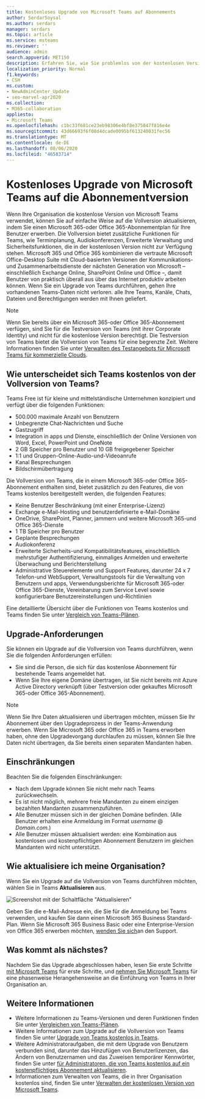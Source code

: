 ```yaml
---
title: Kostenloses Upgrade von Microsoft Teams auf Abonnements
author: SerdarSoysal
ms.author: serdars
manager: serdars
ms.topic: article
ms.service: msteams
ms.reviewer: ''
audience: admin
search.appverid: MET150
description: Erfahren Sie, wie Sie problemlos von der kostenlosen Version von Microsoft Teams auf die Vollversion aktualisieren können, indem Sie einen Microsoft 365-oder Office 365-Abonnementplan für Ihre Benutzer erwerben.
localization_priority: Normal
f1.keywords:
- CSH
ms.custom:
- NewAdminCenter_Update
- seo-marvel-apr2020
ms.collection:
- M365-collaboration
appliesto:
- Microsoft Teams
ms.openlocfilehash: c1bc33f681ce23eb98306e4bf8e375847f816e4e
ms.sourcegitcommit: 43d66693f6f08d4dcade0095bf613240031fec56
ms.translationtype: MT
ms.contentlocale: de-DE
ms.lasthandoff: 08/06/2020
ms.locfileid: "46583714"
---
```

# <a name="upgrade-microsoft-teams-free-to-subscription-version"></a>Kostenloses Upgrade von Microsoft Teams auf die Abonnementversion

Wenn Ihre Organisation die ﻿kostenlose Version von Microsoft Teams verwendet, können Sie auf einfache Weise auf die Vollversion aktualisieren, indem Sie einen Microsoft 365-oder Office 365-Abonnementplan für Ihre Benutzer erwerben. Die Vollversion bietet zusätzliche Funktionen für Teams, wie Terminplanung, Audiokonferenzen, Erweiterte Verwaltung und Sicherheitsfunktionen, die in der kostenlosen Version nicht zur Verfügung stehen. Microsoft 365 und Office 365 kombinieren die vertraute Microsoft Office-Desktop Suite mit Cloud-basierten Versionen der Kommunikations-und Zusammenarbeitsdienste der nächsten Generation von Microsoft – einschließlich Exchange Online, SharePoint Online und Office –, damit Benutzer von praktisch überall aus über das Internet produktiv arbeiten können. Wenn Sie ein Upgrade von Teams durchführen, gehen Ihre vorhandenen Teams-Daten nicht verloren. alle Ihre Teams, Kanäle, Chats, Dateien und Berechtigungen werden mit Ihnen geliefert. 

> [!NOTE]
> Wenn Sie bereits über ein Microsoft 365-oder Office 365-Abonnement verfügen, sind Sie für die Testversion von Teams (mit ihrer Corporate Identity) und nicht für die ﻿kostenlose Version berechtigt. Die Testversion von Teams bietet die Vollversion von Teams für eine begrenzte Zeit. Weitere Informationen finden Sie unter [Verwalten des Testangebots für Microsoft Teams für kommerzielle Clouds](iw-trial-teams.md).

## <a name="how-does-teams-free-compare-to-the-full-version-of-teams"></a>Wie unterscheidet sich Teams kostenlos von der Vollversion von Teams?

Teams Free ist für kleine und mittelständische Unternehmen konzipiert und verfügt über die folgenden Funktionen:

- 500.000 maximale Anzahl von Benutzern
- Unbegrenzte Chat-Nachrichten und Suche
- Gastzugriff
- Integration in apps und Dienste, einschließlich der Online Versionen von Word, Excel, PowerPoint und OneNote
- 2 GB Speicher pro Benutzer und 10 GB freigegebener Speicher
- 1:1 und Gruppen-Online-Audio-und-Videoanrufe
- Kanal Besprechungen
- Bildschirmübertragung

Die Vollversion von Teams, die in einem Microsoft 365-oder Office 365-Abonnement enthalten sind, bietet zusätzlich zu den Features, die von Teams kostenlos bereitgestellt werden, die folgenden Features:

- Keine Benutzer Beschränkung (mit einer Enterprise-Lizenz)
- Exchange e-Mail-Hosting und benutzerdefinierte e-Mail-Domäne
- OneDrive, SharePoint, Planner, jammern und weitere Microsoft 365-und Office 365-Dienste
- 1 TB Speicher pro Benutzer
- Geplante Besprechungen
- Audiokonferenz
- Erweiterte Sicherheits-und Kompatibilitätsfeatures, einschließlich mehrstufiger Authentifizierung, einmaliges Anmelden und erweiterte Überwachung und Berichterstellung
- Administrative Steuerelemente und Support Features, darunter 24 x 7 Telefon-und WebSupport, Verwaltungstools für die Verwaltung von Benutzern und apps, Verwendungsberichte für Microsoft 365-oder Office 365-Dienste, Vereinbarung zum Service Level sowie konfigurierbare Benutzereinstellungen und-Richtlinien

Eine detaillierte Übersicht über die Funktionen von Teams kostenlos und Teams finden Sie unter [Vergleich von Teams-Plänen](https://products.office.com/microsoft-teams/free).

## <a name="upgrade-requirements"></a>Upgrade-Anforderungen

Sie können ein Upgrade auf die Vollversion von Teams durchführen, wenn Sie die folgenden Anforderungen erfüllen:

- Sie sind die Person, die sich für das ﻿kostenlose Abonnement für bestehende Teams angemeldet hat.
- Wenn Sie Ihre eigene Domäne übertragen, ist Sie nicht bereits mit Azure Active Directory verknüpft (über Testversion oder gekauftes Microsoft 365-oder Office 365-Abonnement).

> [!NOTE]
> Wenn Sie Ihre Daten aktualisieren und übertragen möchten, müssen Sie Ihr Abonnement über den Upgradeprozess in der Teams-Anwendung erwerben. Wenn Sie Microsoft 365 oder Office 365 in Teams erworben haben, ohne den Upgradevorgang durchlaufen zu müssen, können Sie Ihre Daten nicht übertragen, da Sie bereits einen separaten Mandanten haben.

## <a name="limitations"></a>Einschränkungen

Beachten Sie die folgenden Einschränkungen:

- Nach dem Upgrade können Sie nicht mehr nach Teams zurückwechseln.
- Es ist nicht möglich, mehrere freie Mandanten zu einem einzigen bezahlten Mandanten zusammenzuführen.
- Alle Benutzer müssen sich in der gleichen Domäne befinden. (Alle Benutzer erhalten eine Anmeldung im Format *username* @ *Domain.com*.)
- Alle Benutzer müssen aktualisiert werden: eine Kombination aus kostenlosen und kostenpflichtigen Abonnement Benutzern im gleichen Mandanten wird nicht unterstützt.

## <a name="how-do-i-upgrade-my-organization"></a>Wie aktualisiere ich meine Organisation?

Wenn Sie ein Upgrade auf die Vollversion von Teams durchführen möchten, wählen Sie in Teams **Aktualisieren** aus.

![Screenshot mit der Schaltfläche "Aktualisieren"](media/teams-freemium-upgrade-image1.png)

Geben Sie die e-Mail-Adresse ein, die Sie für die Anmeldung bei Teams verwenden, und kaufen Sie dann einen Microsoft 365 Business Standard-Plan. Wenn Sie Microsoft 365 Business Basic oder eine Enterprise-Version von Office 365 erwerben möchten, [wenden Sie sich](https://portal.office.com/support/altusupport.aspx?app=teamsfreeupgrade)an den Support.

## <a name="whats-next"></a>Was kommt als nächstes?

Nachdem Sie das Upgrade abgeschlossen haben, lesen Sie erste Schritte [mit Microsoft Teams](get-started-with-teams-quick-start.md) für erste Schritte, und [nehmen Sie Microsoft Teams](adopt-microsoft-teams-landing-page.md) für eine phasenweise Herangehensweise an die Einführung von Teams in Ihrer Organisation an.

## <a name="more-information"></a>Weitere Informationen

- Weitere Informationen zu Teams-Versionen und deren Funktionen finden Sie unter [Vergleichen von Teams-Plänen](https://products.office.com/microsoft-teams/free).
- Weitere Informationen zum Upgrade auf die Vollversion von Teams finden Sie unter [Upgrade von Teams kostenlos in Teams](https://support.office.com/article/Upgrade-from-Teams-free-to-Teams-29475bbd-a34f-4175-9b33-d44430f8ad39).
- Weitere Administratoraufgaben, die mit dem Upgrade von Benutzern verbunden sind, darunter das Hinzufügen von Benutzerlizenzen, das Ändern von Benutzernamen und das Zuweisen temporärer Kennwörter, finden Sie unter [für Administratoren, die von Teams kostenlos auf ein kostenpflichtiges Abonnement aktualisieren](https://support.office.com/article/for-admins-upgrading-from-teams-free-to-a-paid-subscription-75a95e7f-001e-42d0-a787-ae8b992d5a52).
- Informationen zum Verwalten von Teams, die in Ihrer Organisation kostenlos sind, finden Sie unter [Verwalten der kostenlosen Version von Microsoft Teams](manage-freemium.md).

